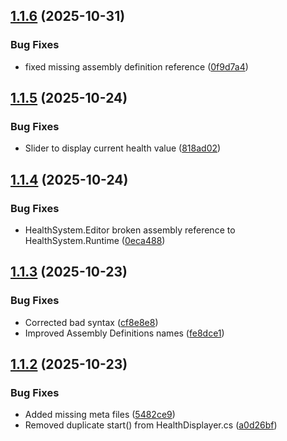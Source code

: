 ## [1.1.6](https://github.com/Mateo-Jimenez76/Unity-Health-Script/compare/v1.1.5...v1.1.6) (2025-10-31)


### Bug Fixes

* fixed missing assembly definition reference ([0f9d7a4](https://github.com/Mateo-Jimenez76/Unity-Health-Script/commit/0f9d7a404e17938540858e76ef5a3a86e3f17e42))



## [1.1.5](https://github.com/Mateo-Jimenez76/Unity-Health-Script/compare/v1.1.4...v1.1.5) (2025-10-24)


### Bug Fixes

* Slider to display current health value ([818ad02](https://github.com/Mateo-Jimenez76/Unity-Health-Script/commit/818ad021dcab18f7bb459eed31d3451a515087a2))



## [1.1.4](https://github.com/Mateo-Jimenez76/Unity-Health-Script/compare/v1.1.3...v1.1.4) (2025-10-24)


### Bug Fixes

* HealthSystem.Editor broken assembly reference to HealthSystem.Runtime ([0eca488](https://github.com/Mateo-Jimenez76/Unity-Health-Script/commit/0eca48846b2a98370bd750af185a76921505a393))



## [1.1.3](https://github.com/Mateo-Jimenez76/Unity-Health-Script/compare/v1.1.2...v1.1.3) (2025-10-23)


### Bug Fixes

* Corrected bad syntax ([cf8e8e8](https://github.com/Mateo-Jimenez76/Unity-Health-Script/commit/cf8e8e8bc29aa369df80a9d39752aa875176f873))
* Improved Assembly Definitions names ([fe8dce1](https://github.com/Mateo-Jimenez76/Unity-Health-Script/commit/fe8dce11167859fd0346cf3c2f3398a4f72d2b34))



## [1.1.2](https://github.com/Mateo-Jimenez76/Unity-Health-Script/compare/v1.1.1...v1.1.2) (2025-10-23)


### Bug Fixes

* Added missing meta files ([5482ce9](https://github.com/Mateo-Jimenez76/Unity-Health-Script/commit/5482ce99920ecf418c4ab5c6e81de287856f39c5))
* Removed duplicate start() from HealthDisplayer.cs ([a0d26bf](https://github.com/Mateo-Jimenez76/Unity-Health-Script/commit/a0d26bf14c433c00140879b9f54f5306c36bb718))



